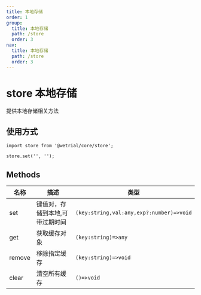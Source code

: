 ```yaml
---
title: 本地存储
order: 1
group:
  title: 本地存储
  path: /store
  order: 3
nav:
  title: 本地存储
  path: /store
  order: 3
---
```


# store 本地存储

提供本地存储相关方法

## 使用方式

```tsx |pure
import store from '@wetrial/core/store';

store.set('', '');
```

## Methods

| 名称   | 描述                            | 类型                                     |
| ------ | ------------------------------- | ---------------------------------------- |
| set    | 键值对，存储到本地,可带过期时间 | `(key:string,val:any,exp?:number)=>void` |
| get    | 获取缓存对象                    | `(key:string)=>any`                      |
| remove | 移除指定缓存                    | `(key:string)=>void`                     |
| clear  | 清空所有缓存                    | `()=>void`                               |
